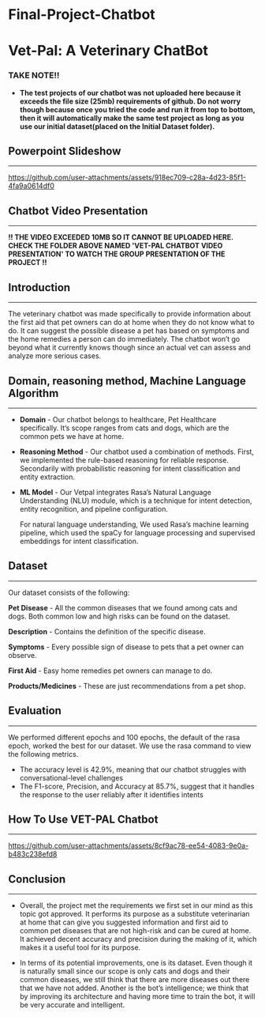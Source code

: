 # Final-Project-Chatbot

# **Vet-Pal: A Veterinary ChatBot**

### TAKE NOTE!!
- **The test projects of our chatbot was not uploaded here because it exceeds the file size (25mb) requirements of github. Do not worry though because once you tried the code and run it from top to bottom, then it will automatically make the same test project as long as you use our initial dataset(placed on the Initial Dataset folder).**

## Powerpoint Slideshow
---

https://github.com/user-attachments/assets/918ec709-c28a-4d23-85f1-4fa9a0614df0

## Chatbot Video Presentation
---
**!! THE VIDEO EXCEEDED 10MB SO IT CANNOT BE UPLOADED HERE. CHECK THE FOLDER ABOVE NAMED 'VET-PAL CHATBOT VIDEO PRESENTATION' TO WATCH THE GROUP PRESENTATION OF THE PROJECT !!**

## Introduction
---
The veterinary chatbot was made specifically to provide information about the first aid that pet owners can do at home when they do not know what to do. It can suggest the possible disease a pet has based on symptoms and the home remedies a person can do immediately. The chatbot won’t go beyond what it currently knows though since an actual vet can assess and analyze more serious cases. 

## Domain, reasoning method, Machine Language Algorithm
---
- **Domain** - Our chatbot belongs to healthcare, Pet Healthcare specifically. It’s scope ranges from cats and dogs, which are the common pets we have at home.

- **Reasoning Method** - Our chatbot used a combination of methods. First, we implemented the rule-based reasoning for reliable response. Secondarily with probabilistic reasoning for intent classification and entity extraction.

- **ML Model** - Our Vetpal integrates Rasa’s Natural Language Understanding (NLU) module, which is a technique for intent detection, entity recognition, and pipeline configuration.

  For natural language understanding, We used Rasa’s machine learning pipeline, which used the spaCy for language processing and supervised embeddings for intent classification.

## Dataset
---
Our dataset consists of the following:

**Pet Disease** - All the common diseases that we found among cats and dogs. Both common low and high risks can be found on the dataset.
 
**Description** - Contains the definition of the specific disease.

**Symptoms** - Every possible sign of disease to pets that a pet owner can observe.

**First Aid** - Easy home remedies pet owners can manage to do.

**Products/Medicines** - These are just recommendations from a pet shop. 

## Evaluation

---

We performed different epochs and 100 epochs, the default of the rasa epoch, worked the best for our dataset. We use the rasa command to view the following metrics.

- The accuracy level is 42.9%, meaning that our chatbot struggles with conversational-level challenges  
- The F1-score, Precision, and Accuracy at  85.7%, suggest that it handles the response to the user reliably after it identifies intents

## **How To Use VET-PAL Chatbot**
---

https://github.com/user-attachments/assets/8cf9ac78-ee54-4083-9e0a-b483c238efd8

## Conclusion
---
- Overall, the project met the requirements we first set in our mind as this topic got approved. It performs its purpose as a substitute veterinarian at home that can give you suggested information and first aid to common pet diseases that are not high-risk and can be cured at home. It achieved decent accuracy and precision during the making of it, which makes it a useful tool for its purpose. 

- In terms of its potential improvements, one is its dataset. Even though it is naturally small since our scope is only cats and dogs and their common diseases, we still think that there are more diseases out there that we have not added. Another is the bot’s intelligence; we think that by improving its architecture and having more time to train the bot, it will be very accurate and intelligent. 
